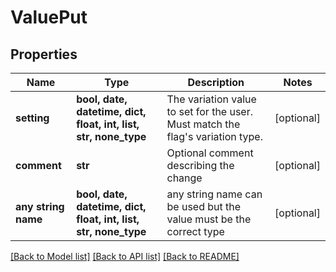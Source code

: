 # ValuePut


## Properties
Name | Type | Description | Notes
------------ | ------------- | ------------- | -------------
**setting** | **bool, date, datetime, dict, float, int, list, str, none_type** | The variation value to set for the user. Must match the flag&#39;s variation type. | [optional] 
**comment** | **str** | Optional comment describing the change | [optional] 
**any string name** | **bool, date, datetime, dict, float, int, list, str, none_type** | any string name can be used but the value must be the correct type | [optional]

[[Back to Model list]](../README.md#documentation-for-models) [[Back to API list]](../README.md#documentation-for-api-endpoints) [[Back to README]](../README.md)


